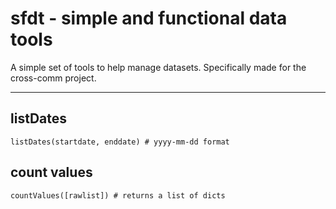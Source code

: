 # sfdt - simple and functional data tools

A simple set of tools to help manage datasets. Specifically made for the cross-comm project.

---

## listDates

    listDates(startdate, enddate) # yyyy-mm-dd format

## count values

    countValues([rawlist]) # returns a list of dicts
